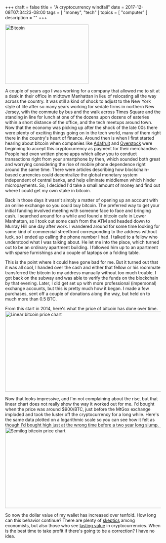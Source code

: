 +++
draft = false
title = "A cryptocurrency windfall"
date = 2017-12-08T07:34:23-08:00
tags = [
  "money",
  "tech"
]
topics = [
  "computer"
]
description = ""
+++

<img src="/dreamstime_xxl_102950205.jpg" alt="Bitcoin" width="270" height="192" />

A couple of years ago I was working for a company that allowed me to sit at
a desk in their office in midtown Manhattan in lieu of relocating all the way
across the country. It was still a kind of shock to adjust to the New York
style of life after so many years working for sedate firms in northern New
Jersey, with the commute by bus and the walk across Times Square and the
standing in line for lunch at one of the dozens upon dozens of eateries within
a short distance of the office, and the tech meetups around town. Now that the
economy was picking up after the shock of the late 00s there were plenty of
exciting things going on in the tech world, many of them right there in the
country's heart of finance. Around then is when I first started hearing about
bitcoin when companies like [Adafruit](https://www.adafruit.com/faq) and
[Overstock](https://www.wired.com/2014/01/overstock-bitcoin-live/) were beginning
to accept this cryptocurrency as payment for their merchandise. People had
even written phone apps which allow you to conduct transactions right from your
smartphone by then, which sounded both great and worrying considering the rise
of mobile phone dependence right around the same time. There were articles
describing how blockchain-based currencies could decentralize the global
monetary system independent of central banks, and help eliminate middlemen which
hinder micropayments. So, I decided I'd take
a small amount of money and find out where I could get my own stake in bitcoin.

Back in those days it wasn't simply a matter of opening up an account with an
online exchange so you could buy bitcoin. The preferred way to get your initial
funding involved meeting with someone face to face and bringing cash. I searched
around for a while and found a bitcoin cafe in Lower Manhattan, so I took out
some cash from the ATM and headed down to Murray Hill one day after work. I
wandered around for some time looking for some kind of commercial streetfront
corresponding to the address without luck, so I ended up calling the phone
number I had. I talked to a fellow who understood what I was talking about. He
let me into the place, which turned out to be an ordinary apartment building. I
followed him up to an apartment with sparse furnishings and a couple of laptops
on a folding table.

This is the point where it could have gone bad for me. But it turned out that it
was all cool, I handed over the cash and either that fellow or his roommate
transferred the bitcoin to my address manually without too much trouble. I got
back on the subway and was able to verify the funds on the blockchain by
that evening. Later, I did get set up with more professional (impersonal)
exchange accounts, but this is pretty much how it began. I made a few purchases,
sent off a couple of donations along the way, but held on to much more than 0.5
BTC.

From this start in 2014, here's what the price of bitcoin has done over time.
<img src="/linearchart.png" alt="Linear bitcoin price chart" width="705" height="261"/>

Now that looks impressive, and I'm not complaining about the rise, but that linear
chart does not really show the way it worked out for me. I'd bought when the
price was around $900/BTC, just before the MtGox exchange imploded and took the
luster off the cryptocurrency for a long while. Here's the same data plotted on
a logarithmic scale so you can see how it felt as though I'd bought high just
at the wrong time before a two year long slump.<br />
<img src="/logchart.png" alt="Semilog bitcoin price chart" width="705" height="261"/>

So now the dollar value of my wallet has increased over tenfold. How long can
this behavior continue? There are plenty of
[skeptics](https://arstechnica.com/tech-policy/2017/12/is-bitcoin-a-bubble-heres-what-two-bubble-experts-told-us/)
among economists, but also those who see
[lasting value](http://fortune.com/2017/12/09/cameron-winklevoss-bitcoin-multitrillion-dollar-asset/)
in cryptocurrencies. When is the best time to take profit if there's going to be
a correction? I have no idea.
